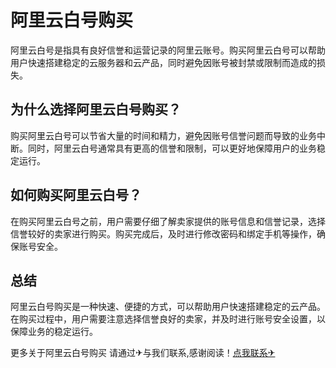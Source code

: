 # 阿里云白号购买

阿里云白号是指具有良好信誉和运营记录的阿里云账号。购买阿里云白号可以帮助用户快速搭建稳定的云服务器和云产品，同时避免因账号被封禁或限制而造成的损失。

## 为什么选择阿里云白号购买？

购买阿里云白号可以节省大量的时间和精力，避免因账号信誉问题而导致的业务中断。同时，阿里云白号通常具有更高的信誉和限制，可以更好地保障用户的业务稳定运行。

## 如何购买阿里云白号？

在购买阿里云白号之前，用户需要仔细了解卖家提供的账号信息和信誉记录，选择信誉较好的卖家进行购买。购买完成后，及时进行修改密码和绑定手机等操作，确保账号安全。

## 总结

阿里云白号购买是一种快速、便捷的方式，可以帮助用户快速搭建稳定的云产品。在购买过程中，用户需要注意选择信誉良好的卖家，并及时进行账号安全设置，以保障业务的稳定运行。

更多关于阿里云白号购买 请通过✈与我们联系,感谢阅读！[点我联系✈](https://web.G208.com)